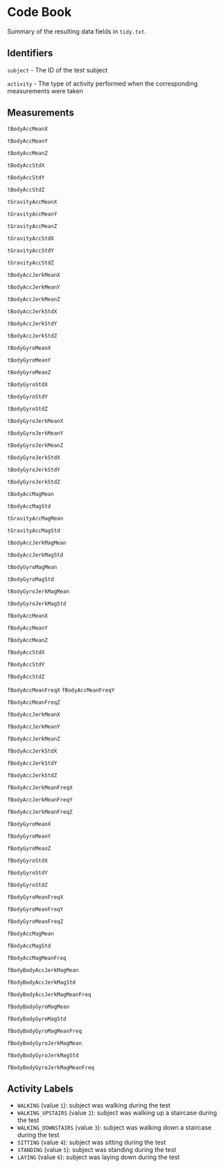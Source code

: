 # Code Book

Summary of the resulting data fields in `tidy.txt`.

## Identifiers

 `subject` - The ID of the test subject
 
 `activity` - The type of activity performed when the corresponding measurements were taken

## Measurements

 `tBodyAccMeanX`
 
 `tBodyAccMeanY`
 
 `tBodyAccMeanZ`
 
 `tBodyAccStdX`
 
 `tBodyAccStdY`
 
 `tBodyAccStdZ`
 
 `tGravityAccMeanX`
 
 `tGravityAccMeanY`
 
 `tGravityAccMeanZ`
 
 `tGravityAccStdX`
 
 `tGravityAccStdY`
 
 `tGravityAccStdZ`
 
 `tBodyAccJerkMeanX`
 
 `tBodyAccJerkMeanY`
 
 `tBodyAccJerkMeanZ`
 
 `tBodyAccJerkStdX`
 
 `tBodyAccJerkStdY`
 
 `tBodyAccJerkStdZ`
 
 `tBodyGyroMeanX`
 
 `tBodyGyroMeanY`
 
 `tBodyGyroMeanZ`
 
 `tBodyGyroStdX`
 
 `tBodyGyroStdY`
 
 `tBodyGyroStdZ`
 
 `tBodyGyroJerkMeanX`
 
 `tBodyGyroJerkMeanY`
 
 `tBodyGyroJerkMeanZ`
 
 `tBodyGyroJerkStdX`
 
 `tBodyGyroJerkStdY`
 
 `tBodyGyroJerkStdZ`
 
 `tBodyAccMagMean`
 
 `tBodyAccMagStd`
 
 `tGravityAccMagMean`
 
 `tGravityAccMagStd`
 
 `tBodyAccJerkMagMean`
 
 `tBodyAccJerkMagStd`
 
 `tBodyGyroMagMean`
 
 `tBodyGyroMagStd`
 
 `tBodyGyroJerkMagMean`
 
 `tBodyGyroJerkMagStd`
 
 `fBodyAccMeanX`
 
 `fBodyAccMeanY`
 
 `fBodyAccMeanZ`
 
 `fBodyAccStdX`
 
 `fBodyAccStdY`
 
 `fBodyAccStdZ`
 
 `fBodyAccMeanFreqX`
 `fBodyAccMeanFreqY`
 
 `fBodyAccMeanFreqZ`
 
 `fBodyAccJerkMeanX`
 
 `fBodyAccJerkMeanY`
 
 `fBodyAccJerkMeanZ`
 
 `fBodyAccJerkStdX`
 
 `fBodyAccJerkStdY`
 
 `fBodyAccJerkStdZ`
 
 `fBodyAccJerkMeanFreqX`
 
 `fBodyAccJerkMeanFreqY`
 
 `fBodyAccJerkMeanFreqZ`
 
 `fBodyGyroMeanX`
 
 `fBodyGyroMeanY`
 
 `fBodyGyroMeanZ`
 
 `fBodyGyroStdX`
 
 `fBodyGyroStdY`
 
 `fBodyGyroStdZ`
 
 `fBodyGyroMeanFreqX`
 
 `fBodyGyroMeanFreqY`
 
 `fBodyGyroMeanFreqZ`
 
 `fBodyAccMagMean`
 
 `fBodyAccMagStd`
 
 `fBodyAccMagMeanFreq`
 
 `fBodyBodyAccJerkMagMean`
 
 `fBodyBodyAccJerkMagStd`
 
 `fBodyBodyAccJerkMagMeanFreq`
 
 `fBodyBodyGyroMagMean`
 
 `fBodyBodyGyroMagStd`
 
 `fBodyBodyGyroMagMeanFreq`
 
 `fBodyBodyGyroJerkMagMean`
 
 `fBodyBodyGyroJerkMagStd`
 
 `fBodyBodyGyroJerkMagMeanFreq`

## Activity Labels

* `WALKING` (value `1`): subject was walking during the test
* `WALKING_UPSTAIRS` (value `2`): subject was walking up a staircase during the test
* `WALKING_DOWNSTAIRS` (value `3`): subject was walking down a staircase during the test
* `SITTING` (value `4`): subject was sitting during the test
* `STANDING` (value `5`): subject was standing during the test
* `LAYING` (value `6`): subject was laying down during the test
